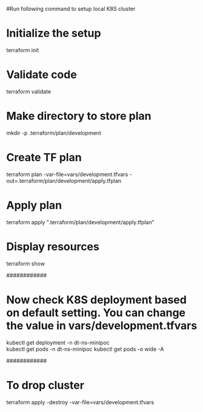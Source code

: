 
#Run following command to setup local K8S cluster 

# Initialize the setup
terraform init

# Validate code
terraform validate

# Make directory to store plan
mkdir -p .terraform/plan/development

# Create TF plan
terraform plan -var-file=vars/development.tfvars -out=.terraform/plan/development/apply.tfplan 

# Apply plan
terraform apply ".terraform/plan/development/apply.tfplan"

# Display resources
terraform show


############
# Now check K8S deployment based on default setting. You can change the value in vars/development.tfvars

kubectl get deployment -n dt-ns-minipoc  
kubectl get pods -n dt-ns-minipoc
kubectl get pods -o wide -A  


############
# To drop cluster
terraform apply -destroy -var-file=vars/development.tfvars  

